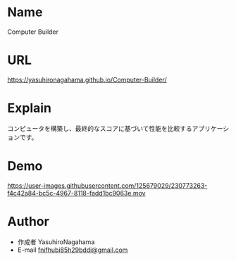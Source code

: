 # Name

Computer Builder

# URL

https://yasuhironagahama.github.io/Computer-Builder/

# Explain

コンピュータを構築し、最終的なスコアに基づいて性能を比較するアプリケーションです。

# Demo

https://user-images.githubusercontent.com/125679029/230773263-f4c42a84-bc5c-4967-8118-fadd1bc9063e.mov

# Author

* 作成者 YasuhiroNagahama
* E-mail fnifhubi85h29bddi@gmail.com
